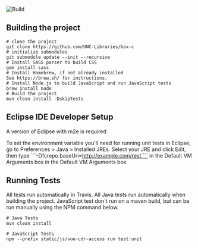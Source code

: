 ![Build](https://github.com/UNC-Libraries/box-c/workflows/DcrBuild/badge.svg)

Building the project
---------------------
```
# clone the project
git clone https://github.com/UNC-Libraries/box-c
# initialize submodules
git submodule update --init --recursive
# Install SASS parser to build CSS
gem install sass
# Install Homebrew, if not already installed
See https://brew.sh/ for instructions.
# Install Node.js to build JavaScript and run JavaScript tests
brew install node
# Build the project
mvn clean install -DskipTests
```

Eclipse IDE Developer Setup
---------------------------
A version of Eclipse with m2e is required

To set the environment variable you'll need for running unit tests in Eclipse, go to Preferences > Java > Installed JREs. Select your JRE and click Edit, then type  ```-Dfcrepo.baseUri=http://example.com/rest```` in the Default VM Arguments box in the Default VM Arguments box

Running Tests
-------------

All tests run automatically in Travis.
All Java tests run automatically when building the project.
JavaScript test don't run on a maven build, but can be run manually using the NPM command below.

```
# Java Tests
mvn clean install

# JavaScript Tests
npm --prefix static/js/vue-cdr-access run test:unit
```
